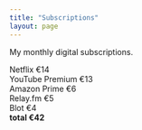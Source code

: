 ```yaml
---
title: "Subscriptions"
layout: page
---
```


My monthly digital subscriptions.

Netflix €14  
YouTube Premium €13  
Amazon Prime €6  
Relay.fm €5  
Blot €4  
**total €42**
